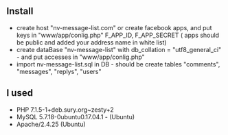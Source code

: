 ## Install
- create host "nv-message-list.com" or create facebook apps, and put keys in "www/app/conlig.php"  F_APP_ID, F_APP_SECRET ( apps should be public and added your address name in white list)
- create dataBase "nv-message-list" with db_collation = "utf8_general_ci" - and put accesses in "www/app/conlig.php"
- import nv-message-list.sql in DB - should be create tables "comments", "messages", "replys", "users"

## I used
- PHP 7.1.5-1+deb.sury.org~zesty+2
- MySQL 5.7.18-0ubuntu0.17.04.1 - (Ubuntu)
- Apache/2.4.25 (Ubuntu)